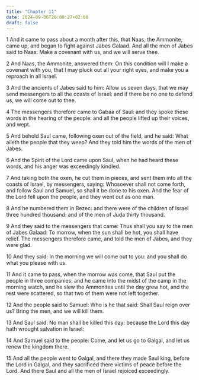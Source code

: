 ```yaml
---
title: "Chapter 11"
date: 2024-09-06T20:00:27+02:00
draft: false
---
```



1 And it came to pass about a month after this, that Naas, the Ammonite, came up, and began to fight against Jabes Galaad. And all the men of Jabes said to Naas: Make a covenant with us, and we will serve thee.

2 And Naas, the Ammonite, answered them: On this condition will I make a covenant with you, that I may pluck out all your right eyes, and make you a reproach in all Israel.

3 And the ancients of Jabes said to him: Allow us seven days, that we may send messengers to all the coasts of Israel: and if there be no one to defend us, we will come out to thee.

4 The messengers therefore came to Gabaa of Saul: and they spoke these words in the hearing of the people: and all the people lifted up their voices, and wept.

5 And behold Saul came, following oxen out of the field, and he said: What aileth the people that they weep? And they told him the words of the men of Jabes.

6 And the Spirit of the Lord came upon Saul, when he had heard these words, and his anger was exceedingly kindled.

7 And taking both the oxen, he cut them in pieces, and sent them into all the coasts of Israel, by messengers, saying: Whosoever shall not come forth, and follow Saul and Samuel, so shall it be done to his oxen. And the fear of the Lord fell upon the people, and they went out as one man.

8 And he numbered them in Bezec: and there were of the children of Israel three hundred thousand: and of the men of Juda thirty thousand.

9 And they said to the messengers that came: Thus shall you say to the men of Jabes Galaad: To morrow, when the sun shall be hot, you shall have relief. The messengers therefore came, and told the men of Jabes, and they were glad.

10 And they said: In the morning we will come out to you: and you shall do what you please with us.

11 And it came to pass, when the morrow was come, that Saul put the people in three companies: and he came into the midst of the camp in the morning watch, and he slew the Ammonites until the day grew hot, and the rest were scattered, so that two of them were not left together.

12 And the people said to Samuel: Who is he that said: Shall Saul reign over us? Bring the men, and we will kill them.

13 And Saul said: No man shall be killed this day: because the Lord this day hath wrought salvation in Israel:

14 And Samuel said to the people: Come, and let us go to Galgal, and let us renew the kingdom there.

15 And all the people went to Galgal, and there they made Saul king, before the Lord in Galgal, and they sacrificed there victims of peace before the Lord. And there Saul and all the men of Israel rejoiced exceedingly.

